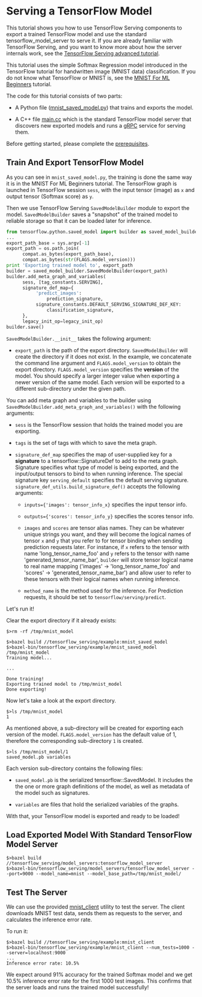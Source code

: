 # Serving a TensorFlow Model

This tutorial shows you how to use TensorFlow Serving components to export a
trained TensorFlow model and use the standard tensorflow_model_server to serve
it. If you are already familiar with TensorFlow Serving, and you want to know
more about how the server internals work, see the
[TensorFlow Serving advanced tutorial](serving_advanced.md).

This tutorial uses the simple Softmax Regression model introduced in the
TensorFlow tutorial for handwritten image (MNIST data) classification. If you
do not know what TensorFlow or MNIST is, see the
[MNIST For ML Beginners](http://www.tensorflow.org/tutorials/mnist/beginners/index.html#mnist-for-ml-beginners)
tutorial.

The code for this tutorial consists of two parts:

* A Python file
([mnist_saved_model.py](https://github.com/tensorflow/serving/tree/master/tensorflow_serving/example/mnist_saved_model.py))
that trains and exports the model.

* A C++ file
[main.cc](https://github.com/tensorflow/serving/tree/master/tensorflow_serving/model_servers/main.cc)
which is the standard TensorFlow model server that discovers new exported
models and runs a [gRPC](http://www.grpc.io) service for serving them.

Before getting started, please complete the [prerequisites](setup.md#prerequisites).

## Train And Export TensorFlow Model

As you can see in `mnist_saved_model.py`, the training is done the same way it
is in the MNIST For ML Beginners tutorial. The TensorFlow graph is launched in
TensorFlow session `sess`, with the input tensor (image) as `x` and output
tensor (Softmax score) as `y`.

Then we use TensorFlow Serving `SavedModelBuilder` module to export the model.
`SavedModelBuilder` saves a "snapshot" of the trained model to reliable storage
so that it can be loaded later for inference.

~~~python
from tensorflow.python.saved_model import builder as saved_model_builder
...
export_path_base = sys.argv[-1]
export_path = os.path.join(
      compat.as_bytes(export_path_base),
      compat.as_bytes(str(FLAGS.model_version)))
print 'Exporting trained model to', export_path
builder = saved_model_builder.SavedModelBuilder(export_path)
builder.add_meta_graph_and_variables(
      sess, [tag_constants.SERVING],
      signature_def_map={
           'predict_images':
               prediction_signature,
           signature_constants.DEFAULT_SERVING_SIGNATURE_DEF_KEY:
               classification_signature,
      },
      legacy_init_op=legacy_init_op)
builder.save()
~~~

`SavedModelBuilder.__init__` takes the following argument:
* `export_path` is the path of the export directory. `SavedModelBuilder` will
create the directory if it does not exist. In the example, we concatenate
the command line argument and `FLAGS.model_version` to obtain the export
directory. `FLAGS.model_version` specifies the **version** of the model. You
should specify a larger integer value when exporting a newer version of the same
model. Each version will be exported to a different sub-directory under the
given path.

You can add meta graph and variables to the builder using
`SavedModelBuilder.add_meta_graph_and_variables()` with the following arguments:
  * `sess` is the TensorFlow session that holds the trained model you are
  exporting.

  * `tags` is the set of tags with which to save the meta graph.

  * `signature_def_map` specifies the map of user-supplied key for a
  **signature** to a tensorflow::SignatureDef to add to the meta graph.
  Signature specifies what type of model is being exported, and the input/output
  tensors to bind to when running inference. The special signature key
  `serving_default` specifies the default serving signature.
  `signature_def_utils.build_signature_def()` accepts the following arguments:

    * `inputs={'images': tensor_info_x}` specifies the input tensor info.

    * `outputs={'scores': tensor_info_y}` specifies the scores tensor info.

    * `images` and `scores` are tensor alias names. They can be whatever
    unique strings you want, and they will become the logical names of tensor
    `x` and `y` that you refer to for tensor binding when sending prediction
    requests later. For instance, if `x` refers to the tensor with name
    'long_tensor_name_foo' and `y` refers to the tensor with name
    'generated_tensor_name_bar', `builder` will store tensor logical name to
    real name mapping ('images' -> 'long_tensor_name_foo' and 'scores' ->
    'generated_tensor_name_bar') and allow user to refer to these tensors with
    their logical names when running inference.

    * `method_name` is the method used for the inference. For Prediction
    requests, it should be set to `tensorflow/serving/predict`.

Let's run it!

Clear the export directory if it already exists:

~~~shell
$>rm -rf /tmp/mnist_model
~~~

~~~shell
$>bazel build //tensorflow_serving/example:mnist_saved_model
$>bazel-bin/tensorflow_serving/example/mnist_saved_model /tmp/mnist_model
Training model...

...

Done training!
Exporting trained model to /tmp/mnist_model
Done exporting!
~~~

Now let's take a look at the export directory.

~~~shell
$>ls /tmp/mnist_model
1
~~~

As mentioned above, a sub-directory will be created for exporting each version
of the model. `FLAGS.model_version` has the default value of 1, therefore
the corresponding sub-directory `1` is created.

~~~shell
$>ls /tmp/mnist_model/1
saved_model.pb variables
~~~

Each version sub-directory contains the following files:

  * `saved_model.pb` is the serialized tensorflow::SavedModel. It includes the
  the one or more graph definitions of the model, as well as metadata of the
  model such as signatures.

  * `variables` are files that hold the serialized variables of the graphs.

With that, your TensorFlow model is exported and ready to be loaded!

## Load Exported Model With Standard TensorFlow Model Server

~~~shell
$>bazel build //tensorflow_serving/model_servers:tensorflow_model_server
$>bazel-bin/tensorflow_serving/model_servers/tensorflow_model_server --port=9000 --model_name=mnist --model_base_path=/tmp/mnist_model/
~~~

## Test The Server

We can use the provided [mnist_client](https://github.com/tensorflow/serving/tree/master/tensorflow_serving/example/mnist_client.py) utility
to test the server. The client downloads MNIST test data, sends them as
requests to the server, and calculates the inference error rate.

To run it:

~~~shell
$>bazel build //tensorflow_serving/example:mnist_client
$>bazel-bin/tensorflow_serving/example/mnist_client --num_tests=1000 --server=localhost:9000
...
Inference error rate: 10.5%
~~~

We expect around 91% accuracy for the trained Softmax model and we get
10.5% inference error rate for the first 1000 test images. This confirms that
the server loads and runs the trained model successfully!
